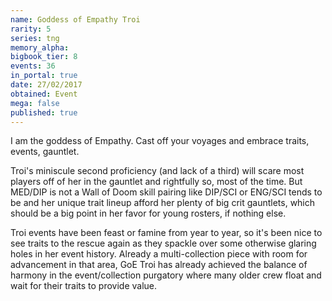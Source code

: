 ```yaml
---
name: Goddess of Empathy Troi
rarity: 5
series: tng
memory_alpha:
bigbook_tier: 8
events: 36
in_portal: true
date: 27/02/2017
obtained: Event
mega: false
published: true
---
```


I am the goddess of Empathy. Cast off your voyages and embrace traits, events, gauntlet.

Troi's miniscule second proficiency (and lack of a third) will scare most players off of her in the gauntlet and rightfully so, most of the time. But MED/DIP is not a Wall of Doom skill pairing like DIP/SCI or ENG/SCI tends to be and her unique trait lineup afford her plenty of big crit gauntlets, which should be a big point in her favor for young rosters, if nothing else.

Troi events have been feast or famine from year to year, so it's been nice to see traits to the rescue again as they spackle over some otherwise glaring holes in her event history. Already a multi-collection piece with room for advancement in that area, GoE Troi has already achieved the balance of harmony in the event/collection purgatory where many older crew float and wait for their traits to provide value.
